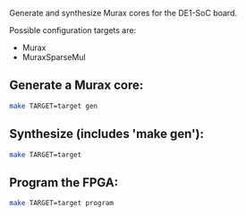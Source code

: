 Generate and synthesize Murax cores for the DE1-SoC board.

Possible configuration targets are:

 - Murax
 - MuraxSparseMul 


## Generate a Murax core:

```sh
make TARGET=target gen
```


## Synthesize (includes 'make gen'):

```sh
make TARGET=target  
```


## Program the FPGA:

```sh
make TARGET=target program
```


